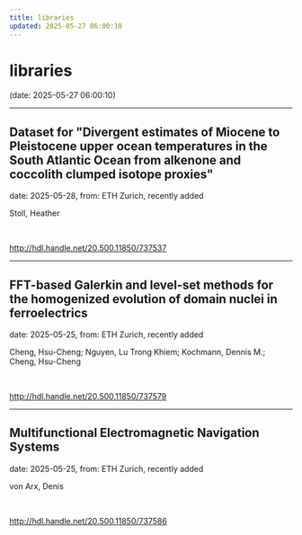 ```yaml
---
title: libraries
updated: 2025-05-27 06:00:10
---
```


# libraries

(date: 2025-05-27 06:00:10)

---

## Dataset for "Divergent estimates of Miocene to Pleistocene upper ocean temperatures in the South Atlantic Ocean from alkenone and coccolith clumped isotope proxies"

date: 2025-05-28, from: ETH Zurich, recently added

Stoll, Heather 

<br> 

<http://hdl.handle.net/20.500.11850/737537>

---

## FFT-based Galerkin and level-set methods for the homogenized evolution of domain nuclei in ferroelectrics

date: 2025-05-25, from: ETH Zurich, recently added

Cheng, Hsu-Cheng; Nguyen, Lu Trong Khiem; Kochmann, Dennis M.; Cheng, Hsu-Cheng 

<br> 

<http://hdl.handle.net/20.500.11850/737579>

---

## Multifunctional Electromagnetic Navigation Systems

date: 2025-05-25, from: ETH Zurich, recently added

von Arx, Denis 

<br> 

<http://hdl.handle.net/20.500.11850/737586>

